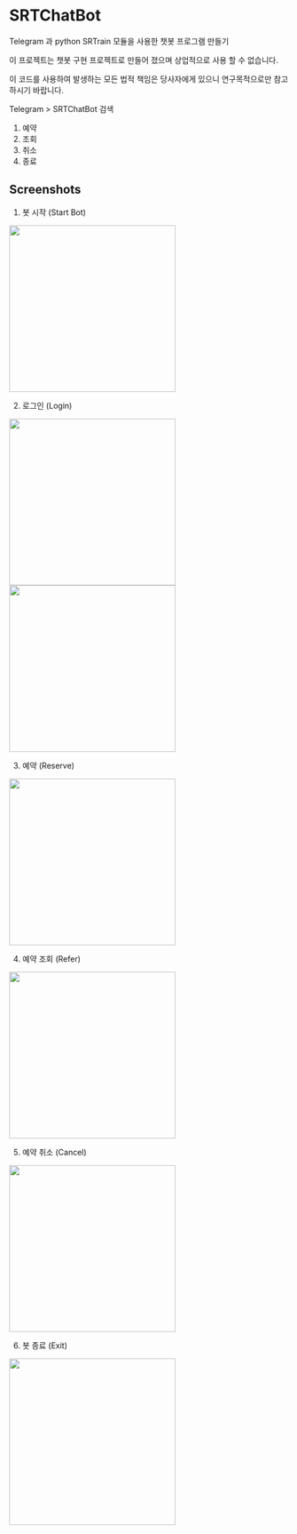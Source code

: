 # SRTChatBot


Telegram 과 python SRTrain 모듈을 사용한 챗봇 프로그램 만들기

이 프로젝트는 챗봇 구현 프로젝트로 만들어 졌으며 상업적으로 사용 할 수 없습니다.

이 코드를 사용하여 발생하는 모든 법적 책임은 당사자에게 있으니 연구목적으로만 참고하시기 바랍니다.

Telegram > SRTChatBot 검색
1. 예약
2. 조회
3. 취소
4. 종료

Screenshots
-----------

1. 봇 시작 (Start Bot)
<img width="300" src="https://user-images.githubusercontent.com/14960947/82002608-28fc2f80-9699-11ea-8eb2-ac451621d18f.png">

2. 로그인 (Login)
<div>
<img width="300" src="https://user-images.githubusercontent.com/14960947/82006764-80070200-96a3-11ea-8744-9c19fff8f4a0.jpeg">
<img width="300" src="https://user-images.githubusercontent.com/14960947/82006518-f5260780-96a2-11ea-897a-a0d65b123882.png">
</div>
                 
3. 예약 (Reserve)   
<img width="300" src="https://user-images.githubusercontent.com/14960947/82006523-f9522500-96a2-11ea-9df2-5c1b36b05f1b.png">

4. 예약 조회 (Refer)
<img width="300" src="https://user-images.githubusercontent.com/14960947/82006525-fa835200-96a2-11ea-8c45-1ee50289ebb1.png">

5. 예약 취소 (Cancel)
<img width="300" src="https://user-images.githubusercontent.com/14960947/82006526-fb1be880-96a2-11ea-9abc-224952dabab9.png">

6. 봇 종료 (Exit)
<img width="300" src="https://user-images.githubusercontent.com/14960947/82006528-fbb47f00-96a2-11ea-85ce-a5475299721e.png">
